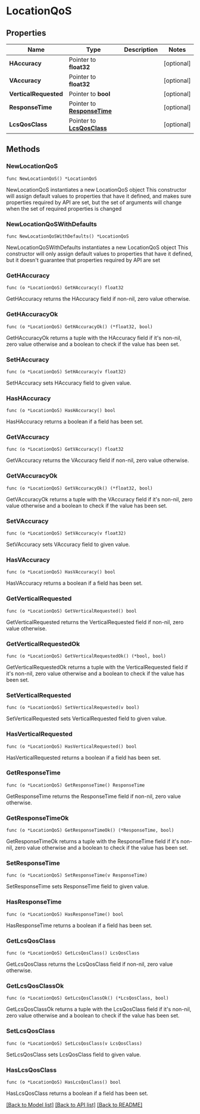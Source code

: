 # LocationQoS

## Properties

Name | Type | Description | Notes
------------ | ------------- | ------------- | -------------
**HAccuracy** | Pointer to **float32** |  | [optional] 
**VAccuracy** | Pointer to **float32** |  | [optional] 
**VerticalRequested** | Pointer to **bool** |  | [optional] 
**ResponseTime** | Pointer to [**ResponseTime**](ResponseTime.md) |  | [optional] 
**LcsQosClass** | Pointer to [**LcsQosClass**](LcsQosClass.md) |  | [optional] 

## Methods

### NewLocationQoS

`func NewLocationQoS() *LocationQoS`

NewLocationQoS instantiates a new LocationQoS object
This constructor will assign default values to properties that have it defined,
and makes sure properties required by API are set, but the set of arguments
will change when the set of required properties is changed

### NewLocationQoSWithDefaults

`func NewLocationQoSWithDefaults() *LocationQoS`

NewLocationQoSWithDefaults instantiates a new LocationQoS object
This constructor will only assign default values to properties that have it defined,
but it doesn't guarantee that properties required by API are set

### GetHAccuracy

`func (o *LocationQoS) GetHAccuracy() float32`

GetHAccuracy returns the HAccuracy field if non-nil, zero value otherwise.

### GetHAccuracyOk

`func (o *LocationQoS) GetHAccuracyOk() (*float32, bool)`

GetHAccuracyOk returns a tuple with the HAccuracy field if it's non-nil, zero value otherwise
and a boolean to check if the value has been set.

### SetHAccuracy

`func (o *LocationQoS) SetHAccuracy(v float32)`

SetHAccuracy sets HAccuracy field to given value.

### HasHAccuracy

`func (o *LocationQoS) HasHAccuracy() bool`

HasHAccuracy returns a boolean if a field has been set.

### GetVAccuracy

`func (o *LocationQoS) GetVAccuracy() float32`

GetVAccuracy returns the VAccuracy field if non-nil, zero value otherwise.

### GetVAccuracyOk

`func (o *LocationQoS) GetVAccuracyOk() (*float32, bool)`

GetVAccuracyOk returns a tuple with the VAccuracy field if it's non-nil, zero value otherwise
and a boolean to check if the value has been set.

### SetVAccuracy

`func (o *LocationQoS) SetVAccuracy(v float32)`

SetVAccuracy sets VAccuracy field to given value.

### HasVAccuracy

`func (o *LocationQoS) HasVAccuracy() bool`

HasVAccuracy returns a boolean if a field has been set.

### GetVerticalRequested

`func (o *LocationQoS) GetVerticalRequested() bool`

GetVerticalRequested returns the VerticalRequested field if non-nil, zero value otherwise.

### GetVerticalRequestedOk

`func (o *LocationQoS) GetVerticalRequestedOk() (*bool, bool)`

GetVerticalRequestedOk returns a tuple with the VerticalRequested field if it's non-nil, zero value otherwise
and a boolean to check if the value has been set.

### SetVerticalRequested

`func (o *LocationQoS) SetVerticalRequested(v bool)`

SetVerticalRequested sets VerticalRequested field to given value.

### HasVerticalRequested

`func (o *LocationQoS) HasVerticalRequested() bool`

HasVerticalRequested returns a boolean if a field has been set.

### GetResponseTime

`func (o *LocationQoS) GetResponseTime() ResponseTime`

GetResponseTime returns the ResponseTime field if non-nil, zero value otherwise.

### GetResponseTimeOk

`func (o *LocationQoS) GetResponseTimeOk() (*ResponseTime, bool)`

GetResponseTimeOk returns a tuple with the ResponseTime field if it's non-nil, zero value otherwise
and a boolean to check if the value has been set.

### SetResponseTime

`func (o *LocationQoS) SetResponseTime(v ResponseTime)`

SetResponseTime sets ResponseTime field to given value.

### HasResponseTime

`func (o *LocationQoS) HasResponseTime() bool`

HasResponseTime returns a boolean if a field has been set.

### GetLcsQosClass

`func (o *LocationQoS) GetLcsQosClass() LcsQosClass`

GetLcsQosClass returns the LcsQosClass field if non-nil, zero value otherwise.

### GetLcsQosClassOk

`func (o *LocationQoS) GetLcsQosClassOk() (*LcsQosClass, bool)`

GetLcsQosClassOk returns a tuple with the LcsQosClass field if it's non-nil, zero value otherwise
and a boolean to check if the value has been set.

### SetLcsQosClass

`func (o *LocationQoS) SetLcsQosClass(v LcsQosClass)`

SetLcsQosClass sets LcsQosClass field to given value.

### HasLcsQosClass

`func (o *LocationQoS) HasLcsQosClass() bool`

HasLcsQosClass returns a boolean if a field has been set.


[[Back to Model list]](../README.md#documentation-for-models) [[Back to API list]](../README.md#documentation-for-api-endpoints) [[Back to README]](../README.md)


